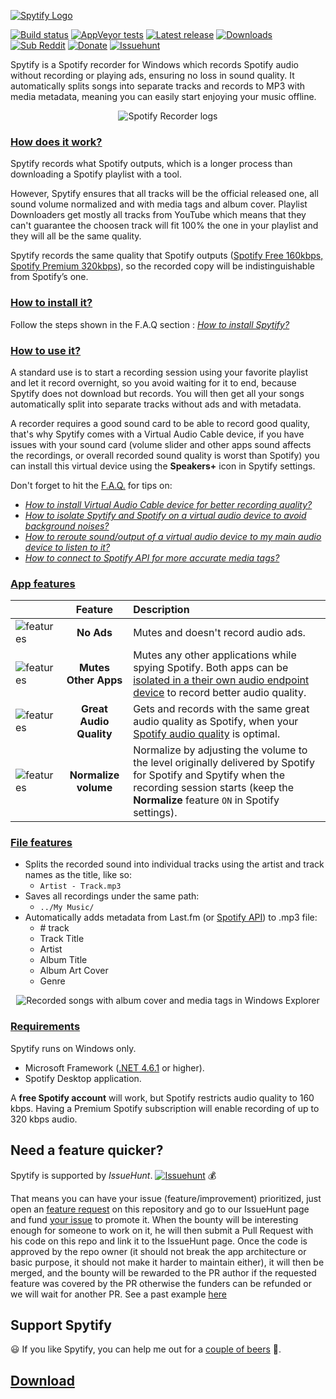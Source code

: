 [![Spytify Logo](https://user-images.githubusercontent.com/23088305/29906214-6daad21c-8de1-11e7-80f5-ef6791cc7825.png)](https://jwallet.github.io/spy-spotify/)

[![Build status](https://ci.appveyor.com/api/projects/status/s26ibv6ls9j56enr/branch/master?svg=true)](https://ci.appveyor.com/project/jwallet/spy-spotify/branch/master)
[![AppVeyor tests](https://img.shields.io/appveyor/tests/jwallet/spy-spotify/master?compact_message)](https://ci.appveyor.com/project/jwallet/spy-spotify/branch/master/tests)
[![Latest release](https://img.shields.io/github/tag/jwallet/spy-spotify.svg?label=version)](https://github.com/jwallet/spy-spotify/releases/latest)
[![Downloads](https://img.shields.io/github/downloads/jwallet/spy-spotify/total.svg?color=yellow&label=downloads)](https://github.com/jwallet/spy-spotify/releases/latest)
[![Sub Reddit](https://img.shields.io/reddit/subreddit-subscribers/spytify.svg?label=r%2Fspytify)](https://www.reddit.com/r/spytify)
[![Donate](https://img.shields.io/badge/support-donate-ff69b4)](https://jwallet.github.io/spy-spotify/donate.html)
[![Issuehunt](https://jwallet.github.io/spy-spotify/assets/images/isohunt_badge.svg)](https://issuehunt.io/r/jwallet/spy-spotify)

Spytify is a Spotify recorder for Windows which records Spotify audio without recording or playing ads, ensuring no loss in sound quality. It automatically splits songs into separate tracks and records to MP3 with media metadata, meaning you can easily start enjoying your music offline.

<p align="center"><img alt="Spotify Recorder logs" src="https://jwallet.github.io/spy-spotify/assets/images/ui_record.png" /></p>

### [How does it work?](#how-does-it-work)

Spytify records what Spotify outputs, which is a longer process than downloading a Spotify playlist with a tool.

However, Spytify ensures that all tracks will be the official released one, all sound volume normalized and with media tags and album cover. Playlist Downloaders get mostly all tracks from YouTube which means that they can't guarantee the choosen track will fit 100% the one in your playlist and they will all be the same quality.

Spytify records the same quality that Spotify outputs ([Spotify Free 160kbps, Spotify Premium 320kbps](https://support.spotify.com/us/article/audio-quality/)), so the recorded copy will be indistinguishable from Spotify’s one.

### [How to install it?](#how-to-install-it)

Follow the steps shown in the F.A.Q section : [_How to install Spytify?_](https://jwallet.github.io/spy-spotify/faq.html#install-spytify)

### [How to use it?](#how-to-use-it)

A standard use is to start a recording session using your favorite playlist and let it record overnight, so you avoid waiting for it to end, because Spytify does not download but records. You will then get all your songs automatically split into separate tracks without ads and with metadata.

A recorder requires a good sound card to be able to record good quality, that's why Spytify comes with a Virtual Audio Cable device, if you have issues with your sound card (volume slider and other apps sound affects the recordings, or overall recorded sound quality is worst than Spotify) you can install this virtual device using the **Speakers+** icon in Spytify settings.

Don't forget to hit the [F.A.Q.](https://jwallet.github.io/spy-spotify/faq.html) for tips on:

- [_How to install Virtual Audio Cable device for better recording quality?_](https://jwallet.github.io/spy-spotify/faq.html#install-better-audio-endpoint-device)
- [_How to isolate Spytify and Spotify on a virtual audio device to avoid background noises?_](https://jwallet.github.io/spy-spotify/faq.html#isolate-spotify-audio-endpoint)
- [_How to reroute sound/output of a virtual audio device to my main audio device to listen to it?_](https://jwallet.github.io/spy-spotify/faq.html#listen-to-virtual-device)
- [_How to connect to Spotify API for more accurate media tags?_](https://jwallet.github.io/spy-spotify/faq.html#media-tags-not-found)


### [App features](#app-features)

|                                                                        |         Feature         | Description                                                                                                                                                                                         |
| ---------------------------------------------------------------------- | :---------------------: | :-------------------------------------------------------------------------------------------------------------------------------------------------------------------------------------------------- |
| <img alt="features" src="https://jwallet.github.io/spy-spotify/assets/images/feature_no_ad.png" />         |       **No Ads**        | Mutes and doesn't record audio ads.                                                                                                                                                                  |
| <img alt="features" src="https://jwallet.github.io/spy-spotify/assets/images/feature_mute_apps.png" />     |  **Mutes Other Apps**   | Mutes any other applications while spying Spotify. Both apps can be [isolated in a their own audio endpoint device](https://jwallet.github.io/spy-spotify/faq.html#isolate-spotify-audio-endpoint) to record better audio quality.      |
| <img alt="features" src="https://jwallet.github.io/spy-spotify/assets/images/feature_audio_quality.png" /> | **Great Audio Quality** | Gets and records with the same great audio quality as Spotify, when your [Spotify audio quality](https://jwallet.github.io/spy-spotify/faq.html#maximize-quality-spotify-settings) is optimal.                                          |
| <img alt="features" src="https://jwallet.github.io/spy-spotify/assets/images/feature_max_out.png" />       |  **Normalize volume**   | Normalize by adjusting the volume to the level originally delivered by Spotify for Spotify and Spytify when the recording session starts (keep the **Normalize** feature `ON` in Spotify settings). |

### [File features](#file-features)

- Splits the recorded sound into individual tracks using the artist and track names as the title, like so:
  - `Artist - Track.mp3`
- Saves all recordings under the same path:
  - `../My Music/`
- Automatically adds metadata from Last.fm (or [Spotify API](https://jwallet.github.io/spy-spotify/faq.html#media-tags-not-found)) to .mp3 file:
  - \# track
  - Track Title
  - Artist
  - Album Title
  - Album Art Cover
  - Genre

<p align="center"><img alt="Recorded songs with album cover and media tags in Windows Explorer" src="https://jwallet.github.io/spy-spotify/assets/images/saved_songs_list.png" /></p>

### [Requirements](#requirements)

Spytify runs on Windows only.

- Microsoft Framework ([.NET 4.6.1](https://www.microsoft.com/en-ca/download/details.aspx?id=49981) or higher).
- Spotify Desktop application.

A **free Spotify account** will work, but Spotify restricts audio quality to 160 kbps. Having a Premium Spotify subscription will enable recording of up to 320 kbps audio.


## Need a feature quicker?

Spytify is supported by _IssueHunt_. [![Issuehunt](https://jwallet.github.io/spy-spotify/assets/images/isohunt_badge.svg)](https://issuehunt.io/r/jwallet/spy-spotify) 💰

That means you can have your issue (feature/improvement) prioritized, just open an [feature request](https://github.com/jwallet/spy-spotify/issues/new/choose) on this repository and go to our IssueHunt page and fund [your issue](https://issuehunt.io/r/jwallet/spy-spotify?tab=idle) to promote it. When the bounty will be interesting enough for someone to work on it, he will then submit a Pull Request with his code on this repo and link it to the IssueHunt page. Once the code is approved by the repo owner (it should not break the app architecture or basic purpose, it should not make it harder to maintain either), it will then be merged, and the bounty will be rewarded to the PR author if the requested feature was covered by the PR otherwise the funders can be refunded or we will wait for another PR. See a past example [here](https://issuehunt.io/r/jwallet/spy-spotify/issues/282)

## Support Spytify

😃 If you like Spytify, you can help me out for a [couple of beers](https://jwallet.github.io/spy-spotify/donate.html) 🍺.

## [Download](https://github.com/jwallet/spy-spotify/releases)
